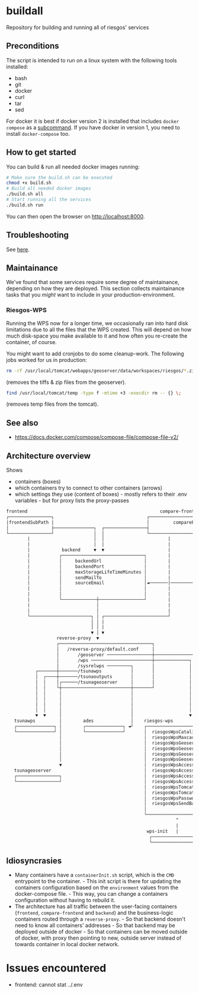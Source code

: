 # buildall
Repository for building and running all of riesgos' services


## Preconditions

The script is intended to run on a linux system with the following tools installed:
- bash
- git
- docker
- curl
- tar
- sed

For docker it is best if docker version 2 is installed that includes `docker compose`
as a [subcommand](https://docs.docker.com/compose/compose-file/compose-file-v2/).
If you have docker in version 1, you need to install `docker-compose` too.

## How to get started

You can build & run all needed docker images running:

```bash
# Make sure the build.sh can be executed
chmod +x build.sh
# Build all needed docker images
./build.sh all
# Start running all the services
./build.sh run
```

You can then open the browser on [http://localhost:8000](http://localhost:8000).

## Troubleshooting

See [here](./TROUBLESHOOTING.md).

## Maintainance
We've found that some services require some degree of maintainance, depending on how they are deployed. This section collects maintainance tasks that you *might* want to include in your production-environment.

### Riesgos-WPS
Running the WPS now for a longer time, we occasionally ran into hard disk limitations due to all the files that the WPS created. This will depend on how much disk-space you make available to it and how often you re-create the container, of course.

You might want to add cronjobs to do some cleanup-work. The following jobs worked for us in production:
```bash
rm -rf /usr/local/tomcat/webapps/geoserver/data/workspaces/riesgos/*.zip /usr/local/tomcat/webapps/geoserver/data/workspaces/riesgos/*.tif /usr/local/tomcat/webapps/geoserver/data/data/riesgos/*.zip /usr/local/tomcat/webapps/geoserver/data/data/riesgos/*.tif
```
(removes the tiffs & zip files from the geoserver).

```bash
find /usr/local/tomcat/temp -type f -mtime +3 -execdir rm -- {} \;
```
(removes temp files from the tomcat).


## See also

- https://docs.docker.com/compose/compose-file/compose-file-v2/




## Architecture overview

Shows 
- containers (boxes)
- which containers try to connect to other containers (arrows)
- which settings they use (content of boxes)
        - mostly refers to their .env variables
        - but for proxy lists the proxy-passes


```txt
frontend                                                  compare-frontend
┌────────────────┐                                   ┌────────────────────────────────┐
|frontendSubPath |                                   │         compareFrontendSubPath │
│                ├───────────────┐  ┌────────────────┤                                │
└────────────────┘               │  │                └────────────────────────────────┘
        |                        │  │                        |   
        |                        │  │                        |   
        |            backend     ▼  ▼                        |   
        |           ┌───────────────────────────────┐        |                   
        |           │     backendUrl                │        |                   
        |           │     backendPort               │        |                   
        |           │     maxStorageLifeTimeMinutes │        |               monitor   
        |           │     sendMailTo                │        |               ┌─────────────────────────┐ 
        |           │     sourceEmail               │◄───────|───────────────| testServiceEveryMinutes |
        |           │                               │        |               └─────────────────────────┘
        |           │                               │        |                   
        |           └─────────────┼─────────────────┘        |                   
        |                         │                          |   
        |                         │                          |   
        └───────────────────────┐ │ ┌────────────────────────┘   
                                │ │ |
                                │ │ |
                                ▼ │ ▼                                         Why use a proxy?
                   reverse-proxy  ▼                                           1. So that backend doesn't need to know all containers' addresses
                   ┌───────────────────────────────────┐                      2. So that backend may be deployed outside of docker
                   │   /reverse-proxy/default.conf     │                      3. So that containers can be moved outside of docker,
                   │       /geoserver ─────────────────┼────────────────┐        with proxy then pointing to new, outside server instead of towards
                   │       /wps ───────────────────────┼─────────────┐  │        container in local docker network.
                   │       /sysrelwps ─────────┐       │             │  │                                                                    
           ┌───────┼───────/tsunawps           │       │             │  │                                                                    
           │  ┌────┼───────/tsunaoutputs       │       │             │  │                                                                    
           │  │    │┌──────/tsunageoserver     │       │             │  │                                                                    
           │  │    └┼──────────────────────────┼───────┘             │  │                                                                    
           │  │     │                          │                     │  │                                                                    
           │  │     │                          │                     │  │                                                                    
           │  │     │                          │                     │  │   ..... all containers up to here should be available from outside ......
           │  │     │                          │                     │  │
           ▼  ▼     │                          │                     ▼  ▼
   tsunawps         │        ades              │    riesgos-wps                      
   ┌──────────────┐ │        ┌──────────────┐ ◄┘    ┌────────────────────────────────────────────────────────────────┐
   └──────────────┘ │        └──────────────┘       │  riesgosWpsCatalinaOpts                                        │
                    │                               │  riesgosWpsMaxcacheSizeMb                                      │
                    │                               │  riesgosWpsGeoserverAccessBaseUrl                              │
                    │                               │  riesgosWpsGeoserverSendBaseUrl                                │
                    │                               │  riesgosWpsGeoserverUsername                                   │
                    │                               │  riesgosWpsGeoserverPassword                                   │
                    ▼                               │  riesgosWpsAccessServerHost  ───────┐                          │
   tsunageoserver                                   │  riesgosWpsAccessServerPort         │                          │
   ┌────────────────┐                               │  riesgosWpsAccessServerProtocol     │how to access riesgos-wps │
   └────────────────┘                               │  riesgosWpsAccessServerPath  ───────┘from outside of docker    │
                                                    │  riesgosWpsTomcatUsername                                      │
                                                    │  riesgosWpsTomcatPassword                                      │
                                                    │  riesgosWpsPassword                                            │
                                                    │  riesgosWpsSendBaseUrl                                         │
                                                    │                                                                │
                                                    └────────────────────────────────────────────────────────────────┘
                                                                ^
                                                                |
                                                     wps-init   |
                                                      ┌────────────────┐ 
                                                      └────────────────┘


```


## Idiosyncrasies

- Many containers have a `containerInit.sh` script, which is the `CMD` entrypoint to the container. 
        - This init script is there for updating the containers configuration based on the `environment`  values from the docker-compose file. 
        - This way, you can change a containers configuration without having to rebuild it.
- The architecture has all traffic between the user-facing containers (`frontend`, `compare-frontend` and `backend`) and the business-logic containers routed through a `reverse-proxy`.
        - So that backend doesn't need to know all containers' addresses
        - So that backend may be deployed outside of docker
        - So that containers can be moved outside of docker, with proxy then pointing to new, outside server instead of towards container in local docker network.




# Issues encountered
- frontend: cannot stat ../.env
